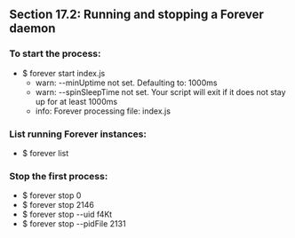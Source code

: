 ## Section 17.2: Running and stopping a Forever daemon

### To start the process:

- $ forever start index.js
  - warn: --minUptime not set. Defaulting to: 1000ms
  - warn: --spinSleepTime not set. Your script will exit if it does not stay up for at least 1000ms
  - info: Forever processing file: index.js

### List running Forever instances:
- $ forever list

### Stop the first process:
- $ forever stop 0
- $ forever stop 2146
- $ forever stop --uid f4Kt
- $ forever stop --pidFile 2131